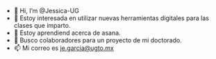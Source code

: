 - 👋 Hi, I’m @Jessica-UG
- 👀 Estoy interesada en utilizar nuevas herramientas digitales para las clases que imparto.
- 🌱 Estoy aprendiend acerca de asana.
- 💞️ Busco colaboradores para un proyecto de mi doctorado.
- 📫 Mi correo es je.garcia@ugto.mx


<!---
Jessica-UG/Jessica-UG is a ✨ special ✨ repository because its `README.md` (this file) appears on your GitHub profile.
You can click the Preview link to take a look at your changes.
--->
